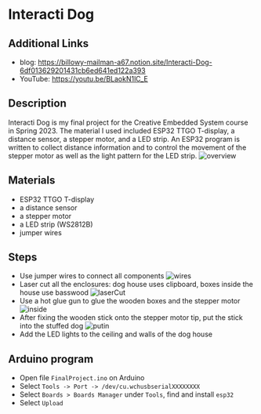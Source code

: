# Interacti Dog
## Additional Links
- blog: https://billowy-mailman-a67.notion.site/Interacti-Dog-6df013629201431cb6ed641ed122a393
- YouTube: https://youtu.be/BLaokN1lC_E

## Description
Interacti Dog is my final project for the Creative Embedded System course in Spring 2023. The material I used included ESP32 TTGO T-display, a distance sensor, a stepper motor, and a LED strip. An ESP32 program is written to collect distance information and to control the movement of the stepper motor as well as the light pattern for the LED strip.
![overview](https://user-images.githubusercontent.com/104162702/236983443-83eeaba8-d7e4-4cdb-8713-f4d01f41f864.jpeg)

## Materials
- ESP32 TTGO T-display 
- a distance sensor
- a stepper motor
- a LED strip (WS2812B)
- jumper wires

## Steps
- Use jumper wires to connect all components
![wires](https://user-images.githubusercontent.com/104162702/236983418-ccc2481b-3b0f-486d-8dfe-c3669a172502.jpeg)
- Laser cut all the enclosures: dog house uses clipboard, boxes inside the house use basswood
![laserCut](https://user-images.githubusercontent.com/104162702/236983477-3d7bf4a2-4696-41e8-9c67-52d152fc13eb.jpeg)
- Use a hot glue gun to glue the wooden boxes and the stepper motor
![inside](https://user-images.githubusercontent.com/104162702/236983496-54358a64-c30e-4bcf-8dd4-941a4a5c2e2b.jpeg)
- After fixing the wooden stick onto the stepper motor tip, put the stick into the stuffed dog
![putin](https://user-images.githubusercontent.com/104162702/236983536-d1aa55bb-4ff2-4860-8013-1a18840e3ac2.jpeg)
- Add the LED lights to the ceiling and walls of the dog house

## Arduino program 
- Open file `FinalProject.ino` on Arduino
- Select `Tools -> Port -> /dev/cu.wchusbserialXXXXXXXX`
- Select `Boards > Boards Manager` under `Tools`, find and install `esp32`
- Select `Upload`

